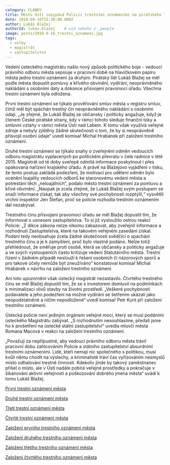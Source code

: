 ```yaml
---
category: CLANKY
title: Město Ústí zasypává Policii trestními oznámeními na pirátského lídra
date: 2018-09-16T15:30:00.000Z
author: Lukáš Blažej
authorId: lukas.blazej    # uid nekoho z _people
image: posts/2018-9-16_trestni_oznameni.jpg
tags:
  - volby
  - magistrát
  - zastupitelstvo
---
```


Vedení ústeckého magistrátu našlo nový způsob politického boje - vedoucí právního odboru města sepsiuje v pracovní době na hlavičkovém papíru města jedno trestní oznámení za druhým. Pirátský lídr Lukáš Blažej se měl podle města dopustit pomluvy a křivého obvinění, vydírání, neoprávněného nakládání s osobními daty a dokonce přisvojení pravomoci úřadu. Všechna trestní oznámení byla odložena.

První trestní oznámení se týkalo prověřování smluv města v registru smluv, čímž měl být spáchán trestný čin neoprávněného nakládání s osobními údaji. „Je zřejmé, že Lukáš Blažej se občansky i politicky angažuje, když je členem České pirátské strany, kdy v rámci tohoto sleduje finanční toky a smluvní vztahy v rámci města Ústí nad Labem. K tomu však využívá veřejné zdroje a nebyly zjištěny žádné skutečnosti o tom, že by si neoprávněně přisvojil osobní údaje“ uvedl komisař Michal Hrabánek při založení trestního oznámení.

Druhé trestní oznámení se týkalo snahy o zveřejnění odměn vedoucích odboru magistrátu vyplacených po politickém převratu v čele radnice v létě 2015. Magistrát od té doby sveřepě odmítá informace poskytnout i přes opakovaná nařízení krajského úřadu. A právě na Blažejovo vyjádření v tisku, že tento postup zakládá podezření, že motivací pro udělení odměn bylo ocenění loajality vedoucích odborů ke staronovému vedení města a potrestání těch „neloajálních“, podalo město trestní oznámení za pomluvu a křivé obvinění. „Naopak je zcela zřejmé, že Lukáš Blažej svým postupem se snaží informace získat, tak aby všechny své pochybnosti rozptýlil,“ vysvětlil vrchní inspektor Jen Štefan, proč se policie rozhodla trestním oznámením dál nezabývat.

Trestného činu přisvojení pravomoci úřadu se měl Blažej dopustit tím, že informoval o usnesení zastupitelstva. To si již vysloužilo ostrou reakci Policie: „Z dikce zákona nelze nikomu zakazovat, aby zveřejnil informace a rozhodnutí Zastupitelstva, které na takovém veřejném zasedání získal. Podání tedy neobsahuje zcela žádné skutečnosti svědčící o spáchání trestného činu a je k 
zamyšlení, proč bylo vlastně podáno. Nelze totiž přehlédnout, že směřuje proti osobě, která se občansky a politicky angažuje a ve svých vystoupeních často kritizuje vedení Statutárního města. Trestní řízení v žádném případě neslouží k řešení osobních či názorových sporů a pro takové účely nemůže být zneužíváno“ konstatoval komisař Michal Hrabánek v návrhu na založení trestního oznámení.

Ani toto upozornění však ústecký magistrát nezastavilo. Čtvrtého trestného činu se měl Blažej dopustit tím, že se s investorem domluvil na podmínkách k minimalizaci vlivů stavby na životní prostředí. „Veškeré pochybnosti podavatele a jeho podezření na možné vydírání se šetřením ukázali jako neopodstatněné a ničím nepodložené“ uvedl komisař Petr Kunt při založení trestního oznámení.

Ústecká policie není jediným orgánem veřejné moci, který se musí podáními ústeckého Magistrátu zabývat. „S rozhodnutím nesouhlasíme, předali jsme ho k prošetření na ústecké státní zastupitelství“ uvedla mluvčí města Romana Macová v reakci na založení trestního oznámení.

„Považuji za nepřípustné, aby vedoucí právního odboru města trávil pracovní dobu zahlcováním Policie a státního zastupitelství absurdními trestními oznámeními. Lidé, kteří nemají nic společného s politikou, musí kvůli němu chodit na výslechy, a kriminalisté tráví čas vyřizováním nesmyslů místo odhalování trestné činnosti. Kdekoliv jinde by takový zaměstnanec přišel o místo, ale v Ústí nadále pobírá veřejné prostředky a pokračuje v šikanování aktivní veřejnosti a poškozování dobrého jména města“ uvádí k tomu Lukáš Blažej.

[První trestní oznámení města](https://github.com/pirati-web/usti.pirati.cz/blob/master/assets/img/posts/TO1.pdf)

[Druhé trestní oznámení města](https://github.com/pirati-web/usti.pirati.cz/blob/master/assets/img/posts/TO2.pdf)

[Třetí trestní oznámení města](https://github.com/pirati-web/usti.pirati.cz/blob/master/assets/img/posts/TO3.pdf)

[Čtvrté trestní oznámení města](https://github.com/pirati-web/usti.pirati.cz/blob/master/assets/img/posts/TO4.pdf)

[Založení prvního trestního oznámení města](https://github.com/pirati-web/usti.pirati.cz/blob/master/assets/img/posts/Z1.pdf)

[Založení druhého trestního oznámení města](https://github.com/pirati-web/usti.pirati.cz/blob/master/assets/img/posts/Z2.pdf)

[Založení třetího trestního oznámení města](https://github.com/pirati-web/usti.pirati.cz/blob/master/assets/img/posts/Z3.pdf)

[Založení čtvrtého trestního oznámení města](https://github.com/pirati-web/usti.pirati.cz/blob/master/assets/img/posts/Z4.pdf)
